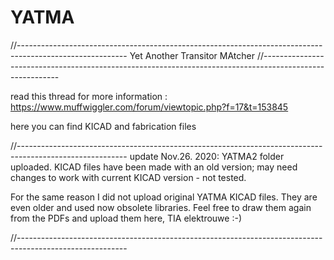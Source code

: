 
# YATMA
//---------------------------------------------------------------------------------------------------------
Yet Another Transitor MAtcher
//---------------------------------------------------------------------------------------------------------

read this thread for more information :
https://www.muffwiggler.com/forum/viewtopic.php?f=17&t=153845

here you can find KICAD and fabrication files

//---------------------------------------------------------------------------------------------------------
update Nov.26. 2020:
YATMA2 folder uploaded. KICAD files have been made with an old version; may need changes to work with current KICAD version - not tested. 

For the same reason I did not upload original YATMA KICAD files. They are even older and used now obsolete
libraries. Feel free to draw them again from the PDFs and upload them here, TIA elektrouwe :-)

//---------------------------------------------------------------------------------------------------------


